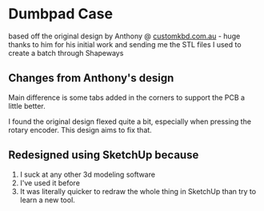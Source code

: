 # Dumbpad Case

based off the original design by Anthony @ [customkbd.com.au](http://customkbd.com.au/) - huge thanks to him for his initial work and sending me the STL files I used to create a batch through Shapeways

## Changes from Anthony's design

Main difference is some tabs added in the corners to support the PCB a little better.

I found the original design flexed quite a bit, especially when pressing the rotary encoder. This design aims to fix that.

## Redesigned using SketchUp because

1. I suck at any other 3d modeling software
1. I've used it before
1. It was literally quicker to redraw the whole thing in SketchUp than try to learn a new tool.
